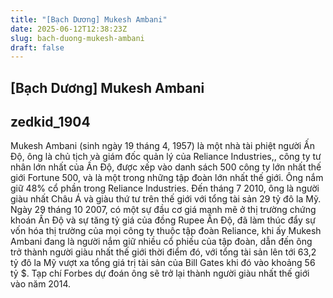```yaml
---
title: "[Bạch Dương] Mukesh Ambani"
date: 2025-06-12T12:38:23Z
slug: bach-duong-mukesh-ambani
draft: false
---
```


## [Bạch Dương] Mukesh Ambani

## zedkid_1904

Mukesh Ambani (sinh ngày 19 tháng 4, 1957) là một nhà tài phiệt người Ấn Độ, ông là chủ tịch và giám đốc quản lý của Reliance Industries,, công ty tư nhân lớn nhất của Ấn Độ, được xếp vào danh sách 500 công ty lớn nhất thế giới Fortune 500, và là một trong những tập đoàn lớn nhất thế giới.
Ông nắm giữ 48% cổ phần trong Reliance Industries.
Đến tháng 7 2010, ông là người giàu nhất Châu Á và giàu thứ tư trên thế giới với tổng tài sản 29 tỷ đô la Mỹ. Ngày 29 tháng 10 2007, có một sự đầu cơ giá mạnh mẽ ở thị trường chứng khoán Ấn Độ và sự tăng tỷ giá của đồng Rupee Ấn Độ, đã làm thúc đẩy sự vốn hóa thị trường của mọi công ty thuộc tập đoàn Reliance, khi ấy Mukesh Ambani đang là người nắm giữ nhiều cổ phiếu của tập đoàn, dẫn đến ông trở thành người giàu nhất thế giới thời điểm đó, với tổng tài sản lên tới 63,2 tỷ đô la Mỹ vượt xa tổng giá trị tài sản của Bill Gates khi đó vào khoảng 56 tỷ $.
Tạp chí Forbes dự đoán ông sẽ trở lại thành người giàu nhất thế giới vào năm 2014.